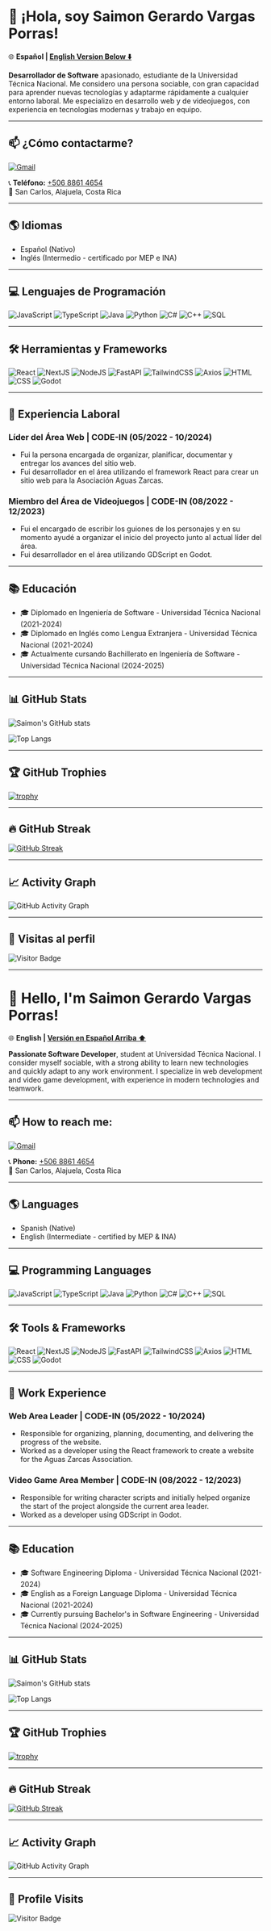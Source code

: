 # 👋 ¡Hola, soy Saimon Gerardo Vargas Porras!

🌐 **Español | [English Version Below ⬇️](#-hello-im-saimon-gerardo-vargas-porras)**

**Desarrollador de Software** apasionado, estudiante de la Universidad Técnica Nacional. Me considero una persona sociable, con gran capacidad para aprender nuevas tecnologías y adaptarme rápidamente a cualquier entorno laboral. Me especializo en desarrollo web y de videojuegos, con experiencia en tecnologías modernas y trabajo en equipo.

---

## 📫 ¿Cómo contactarme?

[![Gmail](https://img.shields.io/badge/-Gmail-D14836?style=for-the-badge&logo=gmail&logoColor=white)](mailto:saimongerardo1529@gmail.com)

📞 **Teléfono:** [+506 8861 4654](tel:+50688614654)  
📍 San Carlos, Alajuela, Costa Rica

---

## 🌎 Idiomas

- Español (Nativo)
- Inglés (Intermedio - certificado por MEP e INA)

---

## 💻 Lenguajes de Programación

![JavaScript](https://img.shields.io/badge/JavaScript-F7DF1E?style=for-the-badge&logo=javascript&logoColor=black)
![TypeScript](https://img.shields.io/badge/TypeScript-3178C6?style=for-the-badge&logo=typescript&logoColor=white)
![Java](https://img.shields.io/badge/Java-ED8B00?style=for-the-badge&logo=java&logoColor=white)
![Python](https://img.shields.io/badge/Python-3776AB?style=for-the-badge&logo=python&logoColor=white)
![C#](https://img.shields.io/badge/C%23-239120?style=for-the-badge&logo=c-sharp&logoColor=white)
![C++](https://img.shields.io/badge/C++-00599C?style=for-the-badge&logo=cplusplus&logoColor=white)
![SQL](https://img.shields.io/badge/SQL-4479A1?style=for-the-badge&logo=mysql&logoColor=white)

---

## 🛠️ Herramientas y Frameworks

![React](https://img.shields.io/badge/React-20232A?style=for-the-badge&logo=react&logoColor=61DAFB)
![NextJS](https://img.shields.io/badge/Next.js-000000?style=for-the-badge&logo=nextdotjs&logoColor=white)
![NodeJS](https://img.shields.io/badge/Node.js-339933?style=for-the-badge&logo=node-dot-js&logoColor=white)
![FastAPI](https://img.shields.io/badge/FastAPI-009688?style=for-the-badge&logo=fastapi&logoColor=white)
![TailwindCSS](https://img.shields.io/badge/TailwindCSS-38B2AC?style=for-the-badge&logo=tailwind-css&logoColor=white)
![Axios](https://img.shields.io/badge/Axios-5A29E4?style=for-the-badge&logo=axios&logoColor=white)
![HTML](https://img.shields.io/badge/HTML-E34F26?style=for-the-badge&logo=html5&logoColor=white)
![CSS](https://img.shields.io/badge/CSS-1572B6?style=for-the-badge&logo=css3&logoColor=white)
![Godot](https://img.shields.io/badge/Godot-478CBF?style=for-the-badge&logo=godot-engine&logoColor=white)

---

## 💼 Experiencia Laboral

### **Líder del Área Web | CODE-IN (05/2022 - 10/2024)**

- Fui la persona encargada de organizar, planificar, documentar y entregar los avances del sitio web.
- Fui desarrollador en el área utilizando el framework React para crear un sitio web para la Asociación Aguas Zarcas.

### **Miembro del Área de Videojuegos | CODE-IN (08/2022 - 12/2023)**

- Fui el encargado de escribir los guiones de los personajes y en su momento ayudé a organizar el inicio del proyecto junto al actual líder del área.
- Fui desarrollador en el área utilizando GDScript en Godot.

---

## 📚 Educación

- 🎓 Diplomado en Ingeniería de Software - Universidad Técnica Nacional (2021-2024)
- 🎓 Diplomado en Inglés como Lengua Extranjera - Universidad Técnica Nacional (2021-2024)
- 🎓 Actualmente cursando Bachillerato en Ingeniería de Software - Universidad Técnica Nacional (2024-2025)

---

## 📊 GitHub Stats

![Saimon's GitHub stats](https://github-readme-stats.vercel.app/api?username=Saimon1520&show_icons=true&theme=tokyonight)

![Top Langs](https://github-readme-stats.vercel.app/api/top-langs/?username=Saimon1520&layout=compact&theme=tokyonight)

---

## 🏆 GitHub Trophies

[![trophy](https://github-profile-trophy.vercel.app/?username=Saimon1520&theme=tokyonight)](https://github.com/ryo-ma/github-profile-trophy)

---

## 🔥 GitHub Streak

[![GitHub Streak](https://streak-stats.demolab.com?user=Saimon1520&theme=tokyonight&hide_border=false)](https://git.io/streak-stats)

---

## 📈 Activity Graph

![GitHub Activity Graph](https://github-readme-activity-graph.vercel.app/graph?username=Saimon1520&theme=tokyo-night)

---

## 🚀 Visitas al perfil

![Visitor Badge](https://komarev.com/ghpvc/?username=Saimon1520&style=flat-square&color=brightgreen)

---

# 👋 Hello, I'm Saimon Gerardo Vargas Porras!

🌐 **English | [Versión en Español Arriba ⬆️](#-hola-soy-saimon-gerardo-vargas-porras)**

**Passionate Software Developer**, student at Universidad Técnica Nacional. I consider myself sociable, with a strong ability to learn new technologies and quickly adapt to any work environment. I specialize in web development and video game development, with experience in modern technologies and teamwork.

---

## 📫 How to reach me:

[![Gmail](https://img.shields.io/badge/-Gmail-D14836?style=for-the-badge&logo=gmail&logoColor=white)](mailto:saimongerardo1529@gmail.com)

📞 **Phone:** [+506 8861 4654](tel:+50688614654)  
📍 San Carlos, Alajuela, Costa Rica

---

## 🌎 Languages

- Spanish (Native)
- English (Intermediate - certified by MEP & INA)

---

## 💻 Programming Languages

![JavaScript](https://img.shields.io/badge/JavaScript-F7DF1E?style=for-the-badge&logo=javascript&logoColor=black)
![TypeScript](https://img.shields.io/badge/TypeScript-3178C6?style=for-the-badge&logo=typescript&logoColor=white)
![Java](https://img.shields.io/badge/Java-ED8B00?style=for-the-badge&logo=java&logoColor=white)
![Python](https://img.shields.io/badge/Python-3776AB?style=for-the-badge&logo=python&logoColor=white)
![C#](https://img.shields.io/badge/C%23-239120?style=for-the-badge&logo=c-sharp&logoColor=white)
![C++](https://img.shields.io/badge/C++-00599C?style=for-the-badge&logo=cplusplus&logoColor=white)
![SQL](https://img.shields.io/badge/SQL-4479A1?style=for-the-badge&logo=mysql&logoColor=white)

---

## 🛠️ Tools & Frameworks

![React](https://img.shields.io/badge/React-20232A?style=for-the-badge&logo=react&logoColor=61DAFB)
![NextJS](https://img.shields.io/badge/Next.js-000000?style=for-the-badge&logo=nextdotjs&logoColor=white)
![NodeJS](https://img.shields.io/badge/Node.js-339933?style=for-the-badge&logo=node-dot-js&logoColor=white)
![FastAPI](https://img.shields.io/badge/FastAPI-009688?style=for-the-badge&logo=fastapi&logoColor=white)
![TailwindCSS](https://img.shields.io/badge/TailwindCSS-38B2AC?style=for-the-badge&logo=tailwind-css&logoColor=white)
![Axios](https://img.shields.io/badge/Axios-5A29E4?style=for-the-badge&logo=axios&logoColor=white)
![HTML](https://img.shields.io/badge/HTML-E34F26?style=for-the-badge&logo=html5&logoColor=white)
![CSS](https://img.shields.io/badge/CSS-1572B6?style=for-the-badge&logo=css3&logoColor=white)
![Godot](https://img.shields.io/badge/Godot-478CBF?style=for-the-badge&logo=godot-engine&logoColor=white)

---

## 💼 Work Experience

### **Web Area Leader | CODE-IN (05/2022 - 10/2024)**

- Responsible for organizing, planning, documenting, and delivering the progress of the website.
- Worked as a developer using the React framework to create a website for the Aguas Zarcas Association.

### **Video Game Area Member | CODE-IN (08/2022 - 12/2023)**

- Responsible for writing character scripts and initially helped organize the start of the project alongside the current area leader.
- Worked as a developer using GDScript in Godot.

---

## 📚 Education

- 🎓 Software Engineering Diploma - Universidad Técnica Nacional (2021-2024)
- 🎓 English as a Foreign Language Diploma - Universidad Técnica Nacional (2021-2024)
- 🎓 Currently pursuing Bachelor's in Software Engineering - Universidad Técnica Nacional (2024-2025)

---

## 📊 GitHub Stats

![Saimon's GitHub stats](https://github-readme-stats.vercel.app/api?username=Saimon1520&show_icons=true&theme=tokyonight)

![Top Langs](https://github-readme-stats.vercel.app/api/top-langs/?username=Saimon1520&layout=compact&theme=tokyonight)

---

## 🏆 GitHub Trophies

[![trophy](https://github-profile-trophy.vercel.app/?username=Saimon1520&theme=tokyonight)](https://github.com/ryo-ma/github-profile-trophy)

---

## 🔥 GitHub Streak

[![GitHub Streak](https://streak-stats.demolab.com?user=Saimon1520&theme=tokyonight&hide_border=false)](https://git.io/streak-stats)

---

## 📈 Activity Graph

![GitHub Activity Graph](https://github-readme-activity-graph.vercel.app/graph?username=Saimon1520&theme=tokyo-night)

---

## 🚀 Profile Visits

![Visitor Badge](https://komarev.com/ghpvc/?username=Saimon1520&style=flat-square&color=brightgreen)

